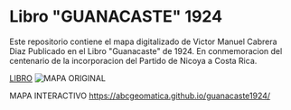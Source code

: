 # Libro "GUANACASTE" 1924 

Este repositorio contiene el mapa digitalizado de Victor Manuel Cabrera Diaz
Publicado en el Libro "Guanacaste" de 1924.
En conmemoracion del centenario de la incorporacion del Partido de Nicoya a Costa Rica.

[LIBRO](https://drive.google.com/file/d/1vxeLwZYv10P4JWxY9IUhDLlO4F-8P8bA/view?usp=drive_link)
![MAPA ORIGINAL](https://github.com/abcgeomatica/guanacaste1924/blob/326ead36c9acbff712124d3dbc2abc6faaf7264f/MapaGuanacaste1924.png)



MAPA INTERACTIVO
https://abcgeomatica.github.io/guanacaste1924/


